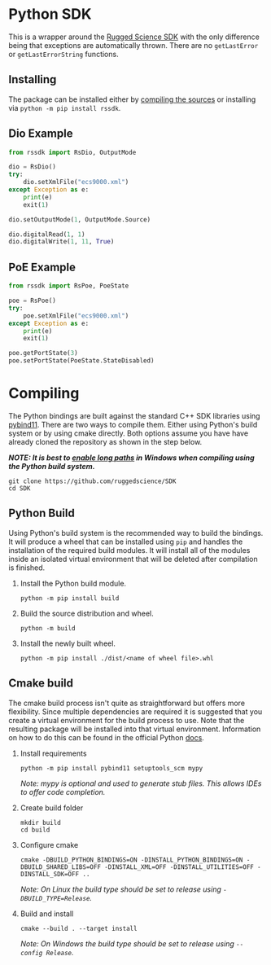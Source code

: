 # Python SDK
This is a wrapper around the [Rugged Science SDK](https://github.com/RuggedScience/SDK) with the only difference being that exceptions are automatically thrown. There are no `getLastError` or `getLastErrorString` functions.


## Installing
The package can be installed either by [compiling the sources](#compiling) or installing via `python -m pip install rssdk`.  

## Dio Example
```python
from rssdk import RsDio, OutputMode

dio = RsDio()
try:
    dio.setXmlFile("ecs9000.xml")
except Exception as e:
    print(e)
    exit(1)

dio.setOutputMode(1, OutputMode.Source)

dio.digitalRead(1, 1)
dio.digitalWrite(1, 11, True)

```

## PoE Example
```python
from rssdk import RsPoe, PoeState

poe = RsPoe()
try:
    poe.setXmlFile("ecs9000.xml")
except Exception as e:
    print(e)
    exit(1)

poe.getPortState(3)
poe.setPortState(PoeState.StateDisabled)
```

# Compiling
The Python bindings are built against the standard C++ SDK libraries using [pybind11](https://pybind11.readthedocs.io/en/stable/). There are two ways to compile them. Either using Python's build system or by using cmake directly. Both options assume you have have already cloned the repository as shown in the step below.

***NOTE: It is best to [enable long paths](https://learn.microsoft.com/en-us/windows/win32/fileio/maximum-file-path-limitation?tabs=registry#enable-long-paths-in-windows-10-version-1607-and-later) in Windows when compiling using the Python build system.***

```console
git clone https://github.com/ruggedscience/SDK
cd SDK
```


## Python Build
Using Python's build system is the recommended way to build the bindings. It will produce a wheel that can be installed using `pip` and handles the installation of the required build modules. It will install all of the modules inside an isolated virtual environment that will be deleted after compilation is finished. 

1) Install the Python build module.
    ```console
    python -m pip install build
    ```

2) Build the source distribution and wheel.
    ```console
    python -m build
    ```

3) Install the newly built wheel.
    ```console
    python -m pip install ./dist/<name of wheel file>.whl
    ```

## Cmake build
The cmake build process isn't quite as straightforward but offers more flexibility. Since multiple dependencies are required it is suggested that you create a virtual environment for the build process to use. Note that the resulting package will be installed into that virtual environment. Information on how to do this can be found in the official Python [docs](https://packaging.python.org/en/latest/guides/installing-using-pip-and-virtual-environments/#creating-a-virtual-environment).


1) Install requirements
    ```console
    python -m pip install pybind11 setuptools_scm mypy
    ```
    *Note: mypy is optional and used to generate stub files. This allows IDEs to offer code completion.*

2) Create build folder
    ```console
    mkdir build
    cd build
    ```

3) Configure cmake
    ```console
    cmake -DBUILD_PYTHON_BINDINGS=ON -DINSTALL_PYTHON_BINDINGS=ON -DBUILD_SHARED_LIBS=OFF -DINSTALL_XML=OFF -DINSTALL_UTILITIES=OFF -DINSTALL_SDK=OFF ..
    ```
    *Note: On Linux the build type should be set to release using `-DBUILD_TYPE=Release`.*

4) Build and install
    ```console
    cmake --build . --target install
    ```
    *Note: On Windows the build type should be set to release using `--config Release`.*
